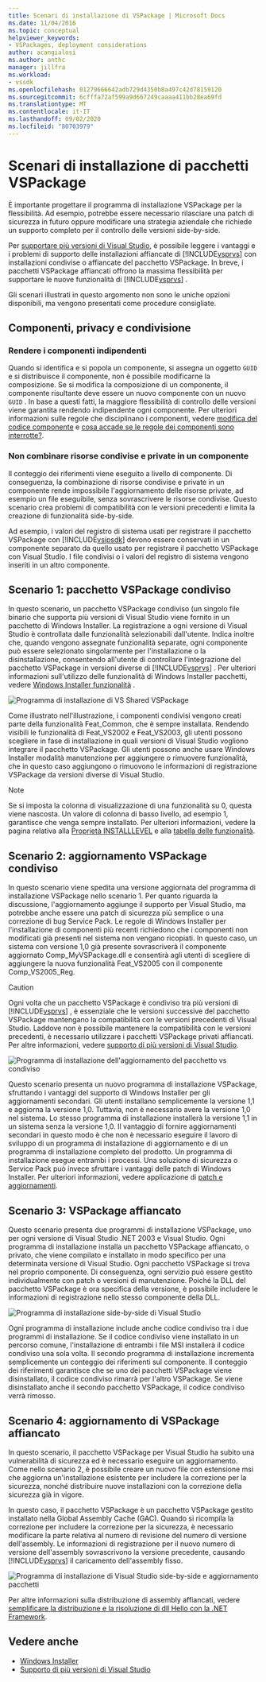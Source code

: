 ```yaml
---
title: Scenari di installazione di VSPackage | Microsoft Docs
ms.date: 11/04/2016
ms.topic: conceptual
helpviewer_keywords:
- VSPackages, deployment considerations
author: acangialosi
ms.author: anthc
manager: jillfra
ms.workload:
- vssdk
ms.openlocfilehash: 01279666642adb729d4350b8a497c42d78159120
ms.sourcegitcommit: 6cfffa72af599a9d667249caaaa411bb28ea69fd
ms.translationtype: MT
ms.contentlocale: it-IT
ms.lasthandoff: 09/02/2020
ms.locfileid: "80703979"
---
```

# <a name="vspackage-setup-scenarios"></a>Scenari di installazione di pacchetti VSPackage

È importante progettare il programma di installazione VSPackage per la flessibilità. Ad esempio, potrebbe essere necessario rilasciare una patch di sicurezza in futuro oppure modificare una strategia aziendale che richiede un supporto completo per il controllo delle versioni side-by-side.

Per [supportare più versioni di Visual Studio](../../extensibility/supporting-multiple-versions-of-visual-studio.md), è possibile leggere i vantaggi e i problemi di supporto delle installazioni affiancate di [!INCLUDE[vsprvs](../../code-quality/includes/vsprvs_md.md)] con installazioni condivise o affiancate del pacchetto VSPackage. In breve, i pacchetti VSPackage affiancati offrono la massima flessibilità per supportare le nuove funzionalità di [!INCLUDE[vsprvs](../../code-quality/includes/vsprvs_md.md)] .

Gli scenari illustrati in questo argomento non sono le uniche opzioni disponibili, ma vengono presentati come procedure consigliate.

## <a name="components-privacy-and-sharing"></a>Componenti, privacy e condivisione

### <a name="make-your-components-independent"></a>Rendere i componenti indipendenti

Quando si identifica e si popola un componente, si assegna un oggetto `GUID` e si distribuisce il componente, non è possibile modificarne la composizione. Se si modifica la composizione di un componente, il componente risultante deve essere un nuovo componente con un nuovo `GUID` . In base a questi fatti, la maggiore flessibilità di controllo delle versioni viene garantita rendendo indipendente ogni componente. Per ulteriori informazioni sulle regole che disciplinano i componenti, vedere [modifica del codice componente](/windows/desktop/Msi/changing-the-component-code) e [cosa accade se le regole dei componenti sono interrotte?](/windows/desktop/Msi/what-happens-if-the-component-rules-are-broken).

### <a name="do-not-mix-shared-and-private-resources-in-a-component"></a>Non combinare risorse condivise e private in un componente

Il conteggio dei riferimenti viene eseguito a livello di componente. Di conseguenza, la combinazione di risorse condivise e private in un componente rende impossibile l'aggiornamento delle risorse private, ad esempio un file eseguibile, senza sovrascrivere le risorse condivise. Questo scenario crea problemi di compatibilità con le versioni precedenti e limita la creazione di funzionalità side-by-side.

Ad esempio, i valori del registro di sistema usati per registrare il pacchetto VSPackage con [!INCLUDE[vsipsdk](../../extensibility/includes/vsipsdk_md.md)] devono essere conservati in un componente separato da quello usato per registrare il pacchetto VSPackage con Visual Studio. I file condivisi o i valori del registro di sistema vengono inseriti in un altro componente.

## <a name="scenario-1-shared-vspackage"></a>Scenario 1: pacchetto VSPackage condiviso

In questo scenario, un pacchetto VSPackage condiviso (un singolo file binario che supporta più versioni di Visual Studio viene fornito in un pacchetto di Windows Installer. La registrazione a ogni versione di Visual Studio è controllata dalle funzionalità selezionabili dall'utente. Indica inoltre che, quando vengono assegnate funzionalità separate, ogni componente può essere selezionato singolarmente per l'installazione o la disinstallazione, consentendo all'utente di controllare l'integrazione del pacchetto VSPackage in versioni diverse di [!INCLUDE[vsprvs](../../code-quality/includes/vsprvs_md.md)] . Per ulteriori informazioni sull'utilizzo delle funzionalità di Windows Installer pacchetti, vedere [Windows Installer funzionalità](/windows/desktop/Msi/windows-installer-features) .

![Programma di installazione di VS Shared VSPackage](../../extensibility/internals/media/vs_sharedpackage.gif "VS_SharedPackage")

Come illustrato nell'illustrazione, i componenti condivisi vengono creati parte della funzionalità Feat_Common, che è sempre installata. Rendendo visibili le funzionalità di Feat_VS2002 e Feat_VS2003, gli utenti possono scegliere in fase di installazione in quali versioni di Visual Studio vogliono integrare il pacchetto VSPackage. Gli utenti possono anche usare Windows Installer modalità manutenzione per aggiungere o rimuovere funzionalità, che in questo caso aggiungono o rimuovono le informazioni di registrazione VSPackage da versioni diverse di Visual Studio.

> [!NOTE]
> Se si imposta la colonna di visualizzazione di una funzionalità su 0, questa viene nascosta. Un valore di colonna di basso livello, ad esempio 1, garantisce che venga sempre installato. Per ulteriori informazioni, vedere la pagina relativa alla [Proprietà INSTALLLEVEL](/windows/desktop/Msi/installlevel) e alla [tabella delle funzionalità](/windows/desktop/Msi/feature-table).

## <a name="scenario-2-shared-vspackage-update"></a>Scenario 2: aggiornamento VSPackage condiviso

In questo scenario viene spedita una versione aggiornata del programma di installazione VSPackage nello scenario 1. Per quanto riguarda la discussione, l'aggiornamento aggiunge il supporto per Visual Studio, ma potrebbe anche essere una patch di sicurezza più semplice o una correzione di bug Service Pack. Le regole di Windows Installer per l'installazione di componenti più recenti richiedono che i componenti non modificati già presenti nel sistema non vengano ricopiati. In questo caso, un sistema con versione 1,0 già presente sovrascriverà il componente aggiornato Comp_MyVSPackage.dll e consentirà agli utenti di scegliere di aggiungere la nuova funzionalità Feat_VS2005 con il componente Comp_VS2005_Reg.

> [!CAUTION]
> Ogni volta che un pacchetto VSPackage è condiviso tra più versioni di [!INCLUDE[vsprvs](../../code-quality/includes/vsprvs_md.md)] , è essenziale che le versioni successive del pacchetto VSPackage mantengano la compatibilità con le versioni precedenti di Visual Studio. Laddove non è possibile mantenere la compatibilità con le versioni precedenti, è necessario utilizzare i pacchetti VSPackage privati affiancati. Per altre informazioni, vedere [supporto di più versioni di Visual Studio](../../extensibility/supporting-multiple-versions-of-visual-studio.md).

![Programma di installazione dell'aggiornamento del pacchetto vs condiviso](../../extensibility/internals/media/vs_sharedpackageupdate.gif "VS_SharedPackageUpdate")

Questo scenario presenta un nuovo programma di installazione VSPackage, sfruttando i vantaggi del supporto di Windows Installer per gli aggiornamenti secondari. Gli utenti installano semplicemente la versione 1,1 e aggiorna la versione 1,0. Tuttavia, non è necessario avere la versione 1,0 nel sistema. Lo stesso programma di installazione installerà la versione 1,1 in un sistema senza la versione 1,0. Il vantaggio di fornire aggiornamenti secondari in questo modo è che non è necessario eseguire il lavoro di sviluppo di un programma di installazione di aggiornamento e di un programma di installazione completo del prodotto. Un programma di installazione esegue entrambi i processi. Una soluzione di sicurezza o Service Pack può invece sfruttare i vantaggi delle patch di Windows Installer. Per ulteriori informazioni, vedere applicazione di [patch e aggiornamenti](/windows/desktop/Msi/patching-and-upgrades).

## <a name="scenario-3-side-by-side-vspackage"></a>Scenario 3: VSPackage affiancato

Questo scenario presenta due programmi di installazione VSPackage, uno per ogni versione di Visual Studio .NET 2003 e Visual Studio. Ogni programma di installazione installa un pacchetto VSPackage affiancato, o privato, che viene compilato e installato in modo specifico per una determinata versione di Visual Studio. Ogni pacchetto VSPackage si trova nel proprio componente. Di conseguenza, ogni servizio può essere gestito individualmente con patch o versioni di manutenzione. Poiché la DLL del pacchetto VSPackage è ora specifica della versione, è possibile includere le informazioni di registrazione nello stesso componente della DLL.

![Programma di installazione side-by-side di Visual Studio](../../extensibility/internals/media/vs_sbys_package.gif "VS_SbyS_Package")

Ogni programma di installazione include anche codice condiviso tra i due programmi di installazione. Se il codice condiviso viene installato in un percorso comune, l'installazione di entrambi i file MSI installerà il codice condiviso una sola volta. Il secondo programma di installazione incrementa semplicemente un conteggio dei riferimenti sul componente. Il conteggio dei riferimenti garantisce che se uno dei pacchetti VSPackage viene disinstallato, il codice condiviso rimarrà per l'altro VSPackage. Se viene disinstallato anche il secondo pacchetto VSPackage, il codice condiviso verrà rimosso.

## <a name="scenario-4-side-by-side-vspackage-update"></a>Scenario 4: aggiornamento di VSPackage affiancato

In questo scenario, il pacchetto VSPackage per Visual Studio ha subito una vulnerabilità di sicurezza ed è necessario eseguire un aggiornamento. Come nello scenario 2, è possibile creare un nuovo file con estensione msi che aggiorna un'installazione esistente per includere la correzione per la sicurezza, nonché distribuire nuove installazioni con la correzione della sicurezza già in vigore.

In questo caso, il pacchetto VSPackage è un pacchetto VSPackage gestito installato nella Global Assembly Cache (GAC). Quando si ricompila la correzione per includere la correzione per la sicurezza, è necessario modificare la parte relativa al numero di revisione del numero di versione dell'assembly. Le informazioni di registrazione per il nuovo numero di versione dell'assembly sovrascrivono la versione precedente, causando [!INCLUDE[vsprvs](../../code-quality/includes/vsprvs_md.md)] il caricamento dell'assembly fisso.

![Programma di installazione di Visual Studio side-by-side e aggiornamento pacchetti](../../extensibility/internals/media/vs_sbys_packageupdate.gif "VS_SbyS_PackageUpdate")

Per altre informazioni sulla distribuzione di assembly affiancati, vedere [semplificare la distribuzione e la risoluzione di dll Hello con la .NET Framework](https://msdn.microsoft.com/library/ms973843.aspx).

## <a name="see-also"></a>Vedere anche

- [Windows Installer](/windows/desktop/Msi/windows-installer-portal)
- [Supporto di più versioni di Visual Studio](../../extensibility/supporting-multiple-versions-of-visual-studio.md)
